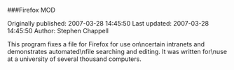 ###Firefox MOD

Originally published: 2007-03-28 14:45:50
Last updated: 2007-03-28 14:45:50
Author: Stephen Chappell

This program fixes a file for Firefox for use on\ncertain intranets and demonstrates automated\nfile searching and editing. It was written for\nuse at a university of several thousand computers.
